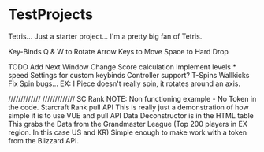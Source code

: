 # TestProjects

Tetris...
Just a starter project...
I'm a pretty big fan of Tetris.

Key-Binds
Q & W to Rotate
Arrow Keys to Move
Space to Hard Drop

TODO
Add Next Window
Change Score calculation
Implement levels * speed
Settings for custom keybinds
Controller support?
T-Spins
Wallkicks
Fix Spin bugs... EX: I Piece doesn't really spin, it rotates around an axis.

/////////////
/////////////
SC Rank
NOTE: Non functioning example - No Token in the code.
Starcraft Rank pull API
This is really just a demonstration of how simple it is to use VUE and pull API Data
Deconstructor is in the HTML table
This grabs the Data from the Grandmaster League (Top 200 players in EX region. In this case US and KR)
Simple enough to make work with a token from the Blizzard API.
